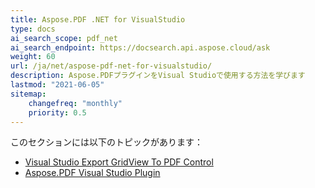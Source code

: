 ```yaml
---
title: Aspose.PDF .NET for VisualStudio
type: docs
ai_search_scope: pdf_net
ai_search_endpoint: https://docsearch.api.aspose.cloud/ask
weight: 60
url: /ja/net/aspose-pdf-net-for-visualstudio/
description: Aspose.PDFプラグインをVisual Studioで使用する方法を学びます
lastmod: "2021-06-05"
sitemap:
    changefreq: "monthly"
    priority: 0.5
---
```

このセクションには以下のトピックがあります：

- [Visual Studio Export GridView To PDF Control](/pdf/ja/net/visual-studio-export-gridview-to-pdf-control/)
- [Aspose.PDF Visual Studio Plugin](/pdf/ja/net/aspose-pdf-visual-studio-plugin/)